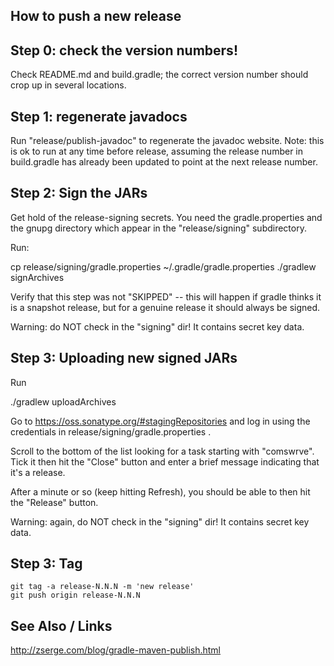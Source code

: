 
## How to push a new release

## Step 0: check the version numbers!

Check README.md and build.gradle; the correct version number should
crop up in several locations.


## Step 1: regenerate javadocs

Run "release/publish-javadoc" to regenerate the javadoc website.
Note: this is ok to run at any time before release, assuming the
release number in build.gradle has already been updated to point
at the next release number.


## Step 2: Sign the JARs

Get hold of the release-signing secrets.  You need the gradle.properties
and the gnupg directory which appear in the "release/signing" subdirectory.

Run:

  cp release/signing/gradle.properties ~/.gradle/gradle.properties
  ./gradlew signArchives

Verify that this step was not "SKIPPED" -- this will happen if gradle
thinks it is a snapshot release, but for a genuine release it should
always be signed.

Warning: do NOT check in the "signing" dir!  It contains secret key data.


## Step 3: Uploading new signed JARs

Run

  ./gradlew uploadArchives

Go to https://oss.sonatype.org/#stagingRepositories and log in using
the credentials in release/signing/gradle.properties .

Scroll to the bottom of the list looking for a task starting with
"comswrve".  Tick it then hit the "Close" button and enter a brief
message indicating that it's a release.

After a minute or so (keep hitting Refresh), you should be able to then hit the
"Release" button.

Warning: again, do NOT check in the "signing" dir!  It contains secret key data.


## Step 3: Tag

    git tag -a release-N.N.N -m 'new release'
    git push origin release-N.N.N


## See Also / Links

http://zserge.com/blog/gradle-maven-publish.html
